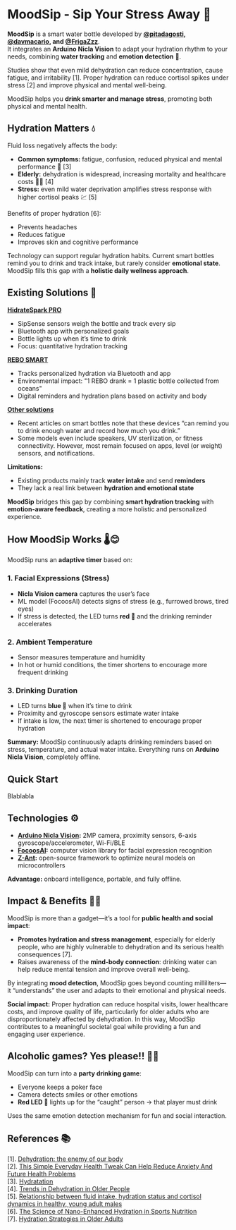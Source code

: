 # MoodSip - Sip Your Stress Away 🌟

**MoodSip** is a smart water bottle developed by **[@pitadagosti](https://github.com/pitdagosti), [@davmacario](https://github.com/davmacario), and [@FrigaZzz](https://github.com/frigazzz)**.  
It integrates an **Arduino Nicla Vision** to adapt your hydration rhythm to your needs, combining **water tracking** and **emotion detection** 💆.  

Studies show that even mild dehydration can reduce concentration, cause fatigue, and irritability [1]. Proper hydration can reduce cortisol spikes under stress [2] and improve physical and mental well-being.  

MoodSip helps you **drink smarter and manage stress**, promoting both physical and mental health.

## Hydration Matters 💧

Fluid loss negatively affects the body:

- **Common symptoms:** fatigue, confusion, reduced physical and mental performance 🪫 [3]  
- **Elderly:** dehydration is widespread, increasing mortality and healthcare costs 🧑‍🦳 [4]  
- **Stress:** even mild water deprivation amplifies stress response with higher cortisol peaks 💹 [5]  

Benefits of proper hydration [6]:

- Prevents headaches  
- Reduces fatigue  
- Improves skin and cognitive performance  

Technology can support regular hydration habits. Current smart bottles remind you to drink and track intake, but rarely consider **emotional state**. MoodSip fills this gap with a **holistic daily wellness approach**.

## Existing Solutions 🤖

**[HidrateSpark PRO](https://hidratespark.com/products/hidratespark-pro-32oz-smart-water-bottle?srsltid=AfmBOoqLxbZMkuoIMlOLmEquyeIBkWmz_JHxx7YUNcmM67cucT_ZqbWG)**  

- SipSense sensors weigh the bottle and track every sip  
- Bluetooth app with personalized goals  
- Bottle lights up when it’s time to drink  
- Focus: quantitative hydration tracking  

**[REBO SMART](https://www.rebo-bottle.com/?srsltid=AfmBOoqhUXy9-czE509IICU5Ty_-udnFqgqxLnc0WFIuFZnrFpd2PKXt)**  

- Tracks personalized hydration via Bluetooth and app  
- Environmental impact: "1 REBO drank = 1 plastic bottle collected from oceans"  
- Digital reminders and hydration plans based on activity and body

**[Other solutions](https://www.goodhousekeeping.com/home-products/g37094301/best-smart-water-bottles/)**

- Recent articles on smart bottles note that these devices “can remind you to drink enough water and record how much you drink.”
- Some models even include speakers, UV sterilization, or fitness connectivity. However, most remain focused on apps, level (or weight) sensors, and notifications.

**Limitations:**  

- Existing products mainly track **water intake** and send **reminders**  
- They lack a real link between **hydration and emotional state**  

**MoodSip** bridges this gap by combining **smart hydration tracking** with **emotion-aware feedback**, creating a more holistic and personalized experience.

## How MoodSip Works 🌡️😊

MoodSip runs an **adaptive timer** based on:

### 1. Facial Expressions (Stress)  
- **Nicla Vision camera** captures the user’s face  
- ML model (FocoosAI) detects signs of stress (e.g., furrowed brows, tired eyes)  
- If stress is detected, the LED turns **red 🔴** and the drinking reminder accelerates  

### 2. Ambient Temperature  
- Sensor measures temperature and humidity  
- In hot or humid conditions, the timer shortens to encourage more frequent drinking  

### 3. Drinking Duration  
- LED turns **blue 🔵** when it’s time to drink  
- Proximity and gyroscope sensors estimate water intake  
- If intake is low, the next timer is shortened to encourage proper hydration  

**Summary:** MoodSip continuously adapts drinking reminders based on stress, temperature, and actual water intake. Everything runs on **Arduino Nicla Vision**, completely offline.

## Quick Start

Blablabla

## Technologies ⚙️

- **[Arduino Nicla Vision](https://docs.arduino.cc/hardware/nicla-vision/):** 2MP camera, proximity sensors, 6-axis gyroscope/accelerometer, Wi-Fi/BLE  
- **[FocoosAI](https://focoos.ai):** computer vision library for facial expression recognition  
- **[Z-Ant](https://github.com/ZantFoundation/Z-Ant):** open-source framework to optimize neural models on microcontrollers  

**Advantage:** onboard intelligence, portable, and fully offline.

## Impact & Benefits 👍🏼

MoodSip is more than a gadget—it’s a tool for **public health and social impact**:

- **Promotes hydration and stress management**, especially for elderly people, who are highly vulnerable to dehydration and its serious health consequences [7].    
- Raises awareness of the **mind-body connection**: drinking water can help reduce mental tension and improve overall well-being.  

By integrating **mood detection**, MoodSip goes beyond counting milliliters—it “understands” the user and adapts to their emotional and physical needs.  

**Social impact:** Proper hydration can reduce hospital visits, lower healthcare costs, and improve quality of life, particularly for older adults who are disproportionately affected by dehydration. In this way, MoodSip contributes to a meaningful societal goal while providing a fun and engaging user experience.

## Alcoholic games? Yes please!! 🍹🎲

MoodSip can turn into a **party drinking game**:

- Everyone keeps a poker face  
- Camera detects smiles or other emotions  
- **Red LED 🔴** lights up for the “caught” person → that player must drink

Uses the same emotion detection mechanism for fun and social interaction.

## References 📚

[1]. [Dehydration: the enemy of our body](https://medimutua.org/disidratazione-il-nemico-del-nostro-organismo/)  
[2]. [This Simple Everyday Health Tweak Can Help Reduce Anxiety And Future Health Problems](https://www.womenshealthmag.com/health/a68130438/hydration-stress-anxiety-study/)  
[3]. [Hydratation](https://www.my-personaltrainer.it/disidratazione-sintomi.html)  
[4]. [Trends in Dehydration in Older People](https://www.mdpi.com/2072-6643/17/2/204)  
[5]. [Relationship between fluid intake, hydration status and cortisol dynamics in healthy, young adult males](https://www.sciencedirect.com/science/article/pii/S2666497624000572)  
[6]. [The Science of Nano-Enhanced Hydration in Sports Nutrition](https://link.springer.com/chapter/10.1007/978-981-96-5471-0_3)  
[7]. [Hydration Strategies in Older Adults](https://www.mdpi.com/2072-6643/17/14/2256)  

